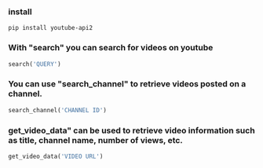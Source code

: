 ### install
```
pip install youtube-api2
```

### With "search" you can search for videos on youtube
```python
search('QUERY')
```

### You can use "search_channel" to retrieve videos posted on a channel.
```python
search_channel('CHANNEL ID')
```

### get_video_data" can be used to retrieve video information such as title, channel name, number of views, etc.
```python
get_video_data('VIDEO URL')
```

